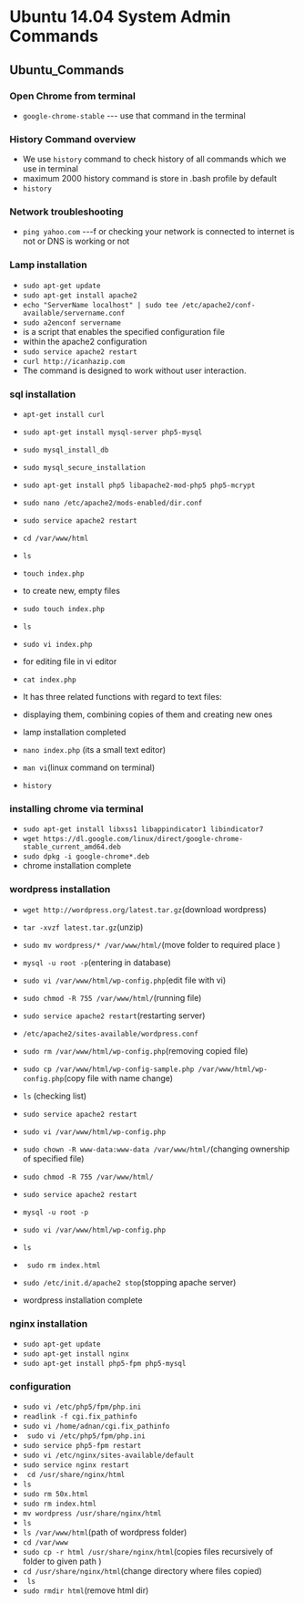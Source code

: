 # Ubuntu 14.04 System Admin Commands


## Ubuntu_Commands

### Open Chrome from terminal 
* `google-chrome-stable` --- use that command in the terminal 


### History Command overview 
* We use `history` command to check history of all commands which we use in terminal
* maximum 2000 history command is store in .bash profile by default
* `history`

### Network troubleshooting   
* `ping yahoo.com` ---f or checking your network is connected to internet is not or DNS is working or not

###  Lamp installation
*   `sudo apt-get update`
*   `sudo apt-get install apache2`
*   `echo "ServerName localhost" | sudo tee /etc/apache2/conf-available/servername.conf`
*   `sudo a2enconf servername`
  * is  a  script  that  enables the specified configuration file
  * within the apache2 configuration
*   `sudo service apache2 restart`
*   `curl http://icanhazip.com`
  * The command is designed to work without user interaction.
### sql installation
* `apt-get install curl`
 
*   `sudo apt-get install mysql-server php5-mysql`
*   `sudo mysql_install_db`
*   `sudo mysql_secure_installation`
*   `sudo apt-get install php5 libapache2-mod-php5 php5-mcrypt`
*   `sudo nano /etc/apache2/mods-enabled/dir.conf`
*   `sudo service apache2 restart`
*   `cd /var/www/html`
*   `ls`
*  `touch index.php`
  * to create new, empty files
*   `sudo touch index.php`
*  `ls`

*   `sudo vi index.php`
  * for editing file in vi editor
*   `cat index.php`
  * It has three related functions with regard to text files: 
  * displaying them, combining copies of them and creating new ones
* lamp installation completed
*   `nano index.php` (its a small text editor)
*  `man vi`(linux command on terminal)
*   `history`
### installing chrome via terminal
*   `sudo apt-get install libxss1 libappindicator1 libindicator7`
*   `wget https://dl.google.com/linux/direct/google-chrome-stable_current_amd64.deb`
*   `sudo dpkg -i google-chrome*.deb`
 * chrome installation complete


### wordpress installation
*   `wget http://wordpress.org/latest.tar.gz`(download wordpress)
*   `tar -xvzf latest.tar.gz`(unzip)
*   `sudo mv wordpress/* /var/www/html/`(move folder to required place )
*   `mysql -u root -p`(entering in database)
*   `sudo vi /var/www/html/wp-config.php`(edit file with vi)
*   `sudo chmod -R 755 /var/www/html/`(running file)
*   `sudo service apache2 restart`(restarting server)
*   `/etc/apache2/sites-available/wordpress.conf`
*   `sudo rm /var/www/html/wp-config.php`(removing copied file)
*   `sudo cp /var/www/html/wp-config-sample.php /var/www/html/wp-config.php`(copy file with name change)

*   `ls` (checking list)
*   `sudo service apache2 restart`
*   `sudo vi /var/www/html/wp-config.php`
*   `sudo chown -R www-data:www-data /var/www/html/`(changing ownership of specified file)
*   `sudo chmod -R 755 /var/www/html/`
*   `sudo service apache2 restart`
 
*   `mysql -u root -p`
*   `sudo vi /var/www/html/wp-config.php`
*   `ls`
 
*  ` sudo rm index.html`

*   `sudo /etc/init.d/apache2 stop`(stopping apache server)
 * wordpress installation complete
### nginx installation
*   `sudo apt-get update`
*   `sudo apt-get install nginx`
*   `sudo apt-get install php5-fpm php5-mysql`
### configuration
*   `sudo vi /etc/php5/fpm/php.ini`
*  `readlink -f cgi.fix_pathinfo`
*   `sudo vi /home/adnan/cgi.fix_pathinfo`
*  ` sudo vi /etc/php5/fpm/php.ini`
*   `sudo service php5-fpm restart`
*   `sudo vi /etc/nginx/sites-available/default`
*   `sudo service nginx restart`
*  ` cd /usr/share/nginx/html`
*   `ls`
*   `sudo rm 50x.html` 
*   `sudo rm index.html` 
*   `mv wordpress /usr/share/nginx/html`
*   `ls`
*   `ls /var/www/html`(path of wordpress folder)
*   `cd /var/www`
*   `sudo cp -r html /usr/share/nginx/html`(copies files recursively of folder to given path )
*   `cd /usr/share/nginx/html`(change directory where files copied)
*  ` ls`
*   `sudo rmdir html`(remove html dir)
